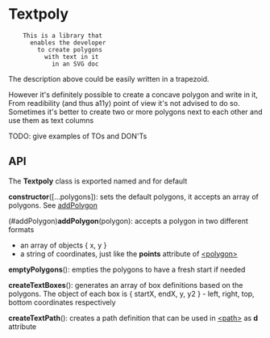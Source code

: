 Textpoly
========

        This is a library that
          enables the developer
            to create polygons
              with text in it
                in an SVG doc

The description above could be easily written in a trapezoid.

However it's definitely possible to create a concave polygon and write in it, From readibility (and thus a11y) point of view it's not advised to do so. Sometimes it's better to create two or more polygons next to each other and use them as text columns

TODO: give examples of TOs and DON'Ts

API
---
The **Textpoly** class is exported named and for default

**constructor**([...polygons]): sets the default polygons, it accepts an array of polygons. See [addPolygon](#addPolygon)

(#addPolygon)**addPolygon**(polygon): accepts a polygon in two different formats
- an array of objects { x, y }
- a string of coordinates, just like the **points** attribute of [\<polygon\>](https://developer.mozilla.org/en-US/docs/Web/SVG/Element/polygon)

**emptyPolygons**(): empties the polygons to have a fresh start if needed

**createTextBoxes**(): generates an array of box definitions based on the polygons.
The object of each box is { startX, endX, y, y2 } - left, right, top, bottom coordinates respectively

**createTextPath**(): creates a path definition that can be used in [\<path\>](https://developer.mozilla.org/en-US/docs/Web/SVG/Element/path) as **d** attribute
